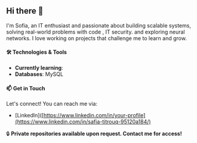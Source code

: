 ## Hi there 👋
I'm Sofia, 
an IT enthusiast and passionate about building scalable systems, solving real-world problems with code , IT security. and exploring neural networks. I love working on projects that challenge me to learn and grow.

#### 🛠️ Technologies & Tools
-  **Currently learning**: 
- **Databases**: MySQL

#### 📫 Get in Touch
Let's connect! You can reach me via:
- [LinkedIn]([https://www.linkedin.com/in/your-profile](https://www.linkedin.com/in/safia-titrouq-95120a184/)

🔒 **Private repositories available upon request. Contact me for access!**
